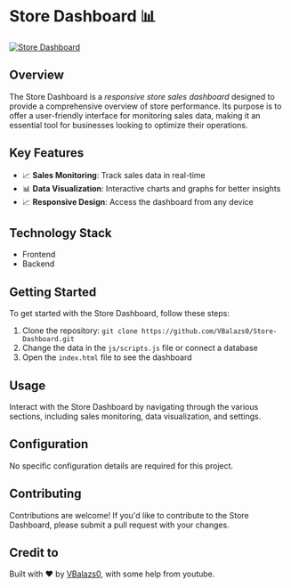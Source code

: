 # Store Dashboard 📊
[![Store Dashboard](https://img.shields.io/badge/Store_Dashboard-FF69B4?style=for-the-badge&logo=GitHub&logoColor=white)](https://github.com/VBalazs0/Store-Dashboard)

## Overview
The Store Dashboard is a *responsive store sales dashboard* designed to provide a comprehensive overview of store performance. Its purpose is to offer a user-friendly interface for monitoring sales data, making it an essential tool for businesses looking to optimize their operations.

## Key Features
* 📈 **Sales Monitoring**: Track sales data in real-time
* 📊 **Data Visualization**: Interactive charts and graphs for better insights
* 📈 **Responsive Design**: Access the dashboard from any device

## Technology Stack
* Frontend
* Backend

## Getting Started
To get started with the Store Dashboard, follow these steps:
1. Clone the repository: `git clone https://github.com/VBalazs0/Store-Dashboard.git`
2. Change the data in the `js/scripts.js` file or connect a database
3. Open the `index.html` file to see the dashboard

## Usage
Interact with the Store Dashboard by navigating through the various sections, including sales monitoring, data visualization, and settings.

## Configuration
No specific configuration details are required for this project.

## Contributing
Contributions are welcome! If you'd like to contribute to the Store Dashboard, please submit a pull request with your changes.

## Credit to
Built with ❤️ by [VBalazs0](https://github.com/VBalazs0), with some help from youtube.
